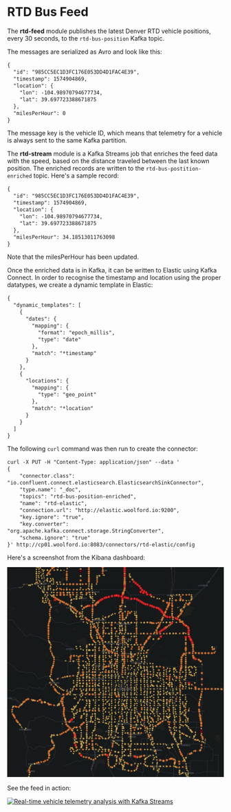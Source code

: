 # RTD Bus Feed

The __rtd-feed__ module publishes the latest Denver RTD vehicle positions, every 30 seconds, to the `rtd-bus-position` Kafka topic.

The messages are serialized as Avro and look like this:

    {
      "id": "985CC5EC1D3FC176E053DD4D1FAC4E39",
      "timestamp": 1574904869,
      "location": {
        "lon": -104.98970794677734,
        "lat": 39.697723388671875
      },
      "milesPerHour": 0
    }

The message key is the vehicle ID, which means that telemetry for a vehicle is always sent to the same Kafka partition.

The __rtd-stream__ module is a Kafka Streams job that enriches the feed data with the speed, based on the distance traveled between the last known position. The enriched records are written to the `rtd-bus-postition-enriched` topic. Here's a sample record:

    {
      "id": "985CC5EC1D3FC176E053DD4D1FAC4E39",
      "timestamp": 1574904869,
      "location": {
        "lon": -104.98970794677734,
        "lat": 39.697723388671875
      },
      "milesPerHour": 34.18513011763098
    }

Note that the milesPerHour has been updated.

Once the enriched data is in Kafka, it can be written to Elastic using Kafka Connect. In order to recognise the timestamp and location using the proper datatypes, we create a dynamic template in Elastic:

    {
      "dynamic_templates": [
        {
          "dates": {
            "mapping": {
              "format": "epoch_millis",
              "type": "date"
            },
            "match": "*timestamp"
          }
        },
        {
          "locations": {
            "mapping": {
              "type": "geo_point"
            },
            "match": "*location"
          }
        }
      ]
    }

The following `curl` command was then run to create the connector:

    curl -X PUT -H "Content-Type: application/json" --data '
    {
        "connector.class": "io.confluent.connect.elasticsearch.ElasticsearchSinkConnector",
        "type.name": "_doc",
        "topics": "rtd-bus-position-enriched",
        "name": "rtd-elastic",
        "connection.url": "http://elastic.woolford.io:9200",
        "key.ignore": "true",
        "key.converter": "org.apache.kafka.connect.storage.StringConverter",
        "schema.ignore": "true"
    }' http://cp01.woolford.io:8083/connectors/rtd-elastic/config


Here's a screenshot from the Kibana dashboard:

![Kibana screenshot](rtd-elastic.png)



See the feed in action:

[![Real-time vehicle telemetry analysis with Kafka Streams](https://img.youtube.com/vi/yIFOCYy7Wmc/0.jpg)](https://www.youtube.com/watch?v=yIFOCYy7Wmc)
